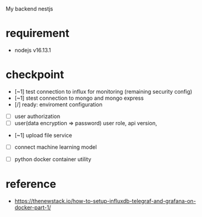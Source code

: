 My backend nestjs
# requirement
- nodejs v16.13.1

# checkpoint
- [~1] test connection to influx for monitoring (remaining security config)
- [~1] stest connection to mongo and mongo express
- [/] ready: enviroment configuration
- [ ] user authorization
- [ ] user(data encryption => password) user role, api version, 
- [~1] upload file service
- [ ] connect machine learning model
- [ ] python docker container utility


# reference
- https://thenewstack.io/how-to-setup-influxdb-telegraf-and-grafana-on-docker-part-1/